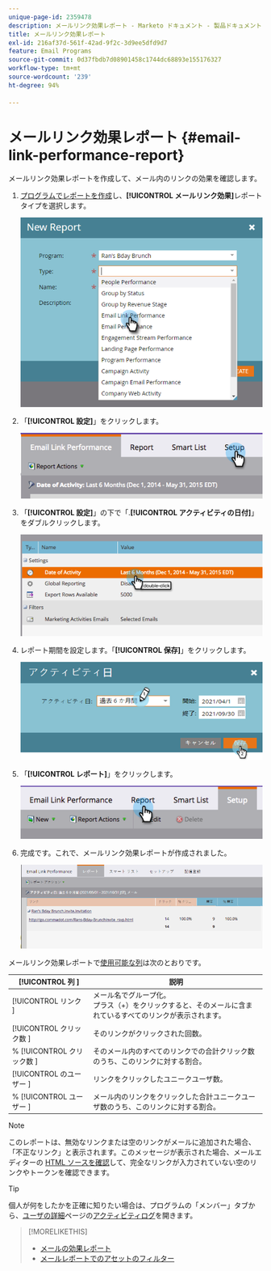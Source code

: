 ```yaml
---
unique-page-id: 2359478
description: メールリンク効果レポート - Marketo ドキュメント - 製品ドキュメント
title: メールリンク効果レポート
exl-id: 216af37d-561f-42ad-9f2c-3d9ee5dfd9d7
feature: Email Programs
source-git-commit: 0d37fbdb7d08901458c1744dc68893e155176327
workflow-type: tm+mt
source-wordcount: '239'
ht-degree: 94%

---
```


# メールリンク効果レポート {#email-link-performance-report}

メールリンク効果レポートを作成して、メール内のリンクの効果を確認します。

1. [プログラムでレポートを作成](/help/marketo/product-docs/reporting/basic-reporting/creating-reports/create-a-report-in-a-program.md)し、**[!UICONTROL メールリンク効果]**&#x200B;レポートタイプを選択します。

   ![](assets/image2017-3-29-9-3a10-3a41.png)

1. 「**[!UICONTROL 設定]**」をクリックします。

   ![](assets/image2015-5-20-11-3a18-3a0.png)

1. 「**[!UICONTROL 設定]**」の下で「.**[!UICONTROL アクティビティの日付]**」をダブルクリックします。

   ![](assets/image2015-5-20-11-3a18-3a59.png)

1. レポート期間を設定します。「**[!UICONTROL 保存]**」をクリックします。

   ![](assets/image2015-5-20-11-3a20-3a52.png)

1. 「**[!UICONTROL レポート]**」をクリックします。

   ![](assets/image2015-5-20-11-3a22-3a24.png)

1. 完成です。これで、メールリンク効果レポートが作成されました。

   ![](assets/image2015-5-20-11-3a23-3a33.png)

メールリンク効果レポートで[使用可能な列](/help/marketo/product-docs/reporting/basic-reporting/editing-reports/select-report-columns.md)は次のとおりです。

<table> 
 <thead> 
  <tr> 
   <th colspan="1" rowspan="1">[!UICONTROL 列 &#x200B;]</th> 
   <th colspan="1" rowspan="1">説明</th> 
  </tr> 
 </thead> 
 <tbody> 
  <tr> 
   <td colspan="1" rowspan="1">[!UICONTROL リンク &#x200B;]</td> 
   <td colspan="1" rowspan="1">メール名でグループ化。<br>プラス（+）をクリックすると、そのメールに含まれているすべてのリンクが表示されます。</td> 
  </tr> 
  <tr> 
   <td colspan="1" rowspan="1">[!UICONTROL クリック数 &#x200B;]</td> 
   <td colspan="1" rowspan="1">そのリンクがクリックされた回数。</td> 
  </tr> 
  <tr> 
   <td colspan="1" rowspan="1">% [!UICONTROL クリック数 &#x200B;]</td> 
   <td colspan="1" rowspan="1">そのメール内のすべてのリンクでの合計クリック数のうち、このリンクに対する割合。</td> 
  </tr> 
  <tr> 
   <td colspan="1" rowspan="1">[!UICONTROL のユーザー &#x200B;]</td> 
   <td colspan="1" rowspan="1">リンクをクリックしたユニークユーザ数。</td> 
  </tr> 
  <tr> 
   <td colspan="1" rowspan="1">% [!UICONTROL ユーザー &#x200B;]</td> 
   <td colspan="1" rowspan="1">メール内のリンクをクリックした合計ユニークユーザ数のうち、このリンクに対する割合。</td> 
  </tr> 
 </tbody> 
</table>

>[!NOTE]
>
>このレポートは、無効なリンクまたは空のリンクがメールに追加された場合、「不正なリンク」と表示されます。このメッセージが表示された場合、メールエディターの [HTML ソースを確認](/help/marketo/product-docs/email-marketing/general/functions-in-the-editor/edit-an-emails-html.md)して、完全なリンクが入力されていない空のリンクやトークンを確認できます。

>[!TIP]
>
>個人が何をしたかを正確に知りたい場合は、プログラムの「メンバー」タブから、[ユーザの詳細](/help/marketo/product-docs/core-marketo-concepts/smart-lists-and-static-lists/managing-people-in-smart-lists/filter-activity-types-in-the-activity-log-of-a-person.md)ページの[アクティビティログ](/help/marketo/product-docs/core-marketo-concepts/smart-lists-and-static-lists/managing-people-in-smart-lists/using-the-person-detail-page.md)を開きます。

>[!MORELIKETHIS]
>
>* [メールの効果レポート](/help/marketo/product-docs/email-marketing/email-programs/email-program-data/email-performance-report.md)
>* [メールレポートでのアセットのフィルター](/help/marketo/product-docs/reporting/basic-reporting/report-activity/filter-assets-in-an-email-report.md)
